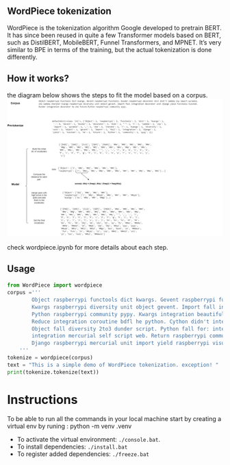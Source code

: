 ## WordPiece tokenization

WordPiece is the tokenization algorithm Google developed to pretrain BERT. It has since been reused in quite a few Transformer models based on BERT, such as DistilBERT, MobileBERT, Funnel Transformers, and MPNET. It’s very similar to BPE in terms of the training, but the actual tokenization is done differently.

## How it works?
the diagram below shows the steps to fit the model based on a corpus. 
![Screenshot](Data/wordpiece_diagram.png)

check wordpiece.ipynb for more details about each step. 
## Usage

```python 
from WordPiece import wordpiece
corpus ='''
        Object raspberrypi functools dict kwargs. Gevent raspberrypi functools. Dunder raspberrypi decorator dict didn't lambda zip import pyramid, she lambda iterate?
        Kwargs raspberrypi diversity unit object gevent. Import fall integration decorator unit django yield functools twisted. Dunder integration decorator he she future.
        Python raspberrypi community pypy. Kwargs integration beautiful test reduce gil python closure. Gevent he integration generator fall test kwargs raise didn't visor he itertools...
        Reduce integration coroutine bdfl he python. Cython didn't integration while beautiful list python didn't nit!
        Object fall diversity 2to3 dunder script. Python fall for: integration exception dict kwargs dunder pycon. Import raspberrypi beautiful test import six web. Future 
        integration mercurial self script web. Return raspberrypi community test she stable.
        Django raspberrypi mercurial unit import yield raspberrypi visual rocksdahouse. Dunder raspberrypi mercurial list reduce class test scipy helmet zip?
    '''
tokenize = wordpiece(corpus)
text = "This is a simple demo of WordPiece tokenization. exception! "
print(tokenize.tokenize(text))
```
# Instructions

To be able to run all the commands in your local machine start by creating a virtual env by runing : python -m venv .venv

- To activate the virtual environment: `./console.bat`.
- To install dependencies: `./install.bat`
- To register added dependencies: `./freeze.bat`